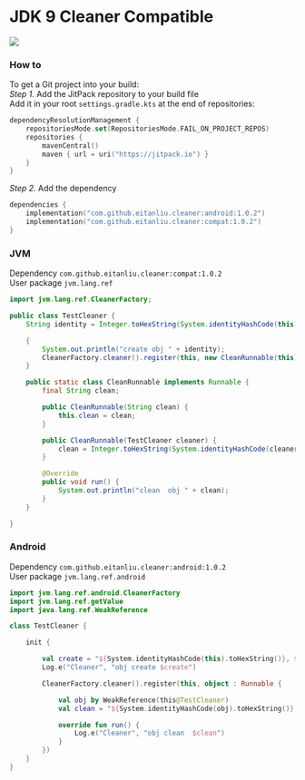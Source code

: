 # JDK 9 Cleaner Compatible

[![](https://jitpack.io/v/eitanliu/cleaner.svg)](https://jitpack.io/#eitanliu/cleaner)

### How to

To get a Git project into your build:  
*Step 1.* Add the JitPack repository to your build file  
Add it in your root `settings.gradle.kts` at the end of repositories:

```kotlin
dependencyResolutionManagement {
    repositoriesMode.set(RepositoriesMode.FAIL_ON_PROJECT_REPOS)
    repositories {
        mavenCentral()
        maven { url = uri("https://jitpack.io") }
    }
}
```

*Step 2.* Add the dependency

```kotlin
dependencies {
    implementation("com.github.eitanliu.cleaner:android:1.0.2")
    implementation("com.github.eitanliu.cleaner:compat:1.0.2")
}
```

### JVM
Dependency `com.github.eitanliu.cleaner:compat:1.0.2`  
User package `jvm.lang.ref`

```java
import jvm.lang.ref.CleanerFactory;

public class TestCleaner {
    String identity = Integer.toHexString(System.identityHashCode(this)) + ", " + this;

    {
        System.out.println("create obj " + identity);
        CleanerFactory.cleaner().register(this, new CleanRunnable(this));
    }

    public static class CleanRunnable implements Runnable {
        final String clean;

        public CleanRunnable(String clean) {
            this.clean = clean;
        }

        public CleanRunnable(TestCleaner cleaner) {
            clean = Integer.toHexString(System.identityHashCode(cleaner)) + ", " + cleaner;
        }

        @Override
        public void run() {
            System.out.println("clean  obj " + clean);
        }
    }

}

```

### Android

Dependency `com.github.eitanliu.cleaner:android:1.0.2`  
User package `jvm.lang.ref.android`  

```kotlin
import jvm.lang.ref.android.CleanerFactory
import jvm.lang.ref.getValue
import java.lang.ref.WeakReference

class TestCleaner {

    init {

        val create = "${System.identityHashCode(this).toHexString()}, $this"
        Log.e("Cleaner", "obj create $create")

        CleanerFactory.cleaner().register(this, object : Runnable {

            val obj by WeakReference(this@TestCleaner)
            val clean = "${System.identityHashCode(obj).toHexString()}, $obj"

            override fun run() {
                Log.e("Cleaner", "obj clean  $clean")
            }
        })
    }
}

```